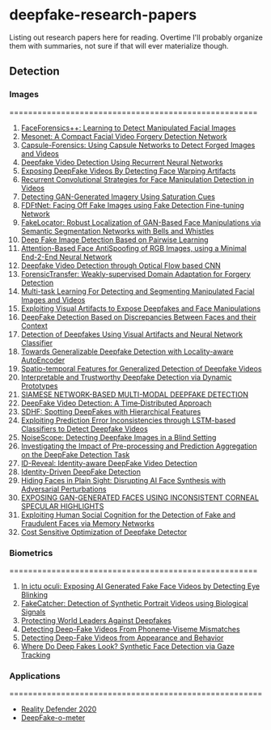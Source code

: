 # deepfake-research-papers
Listing out research papers here for reading. Overtime I'll probably organize them with summaries, not sure if that will ever materialize though.

## Detection

### Images
=====================================================
1. [FaceForensics++: Learning to Detect Manipulated Facial Images](https://arxiv.org/pdf/1901.08971.pdf)
2. [Mesonet: A Compact Facial Video Forgery Detection Network](https://ieeexplore.ieee.org/stamp/stamp.jsp?arnumber=8630761)
3. [Capsule-Forensics: Using Capsule Networks to Detect Forged Images and Videos](https://ieeexplore.ieee.org/stamp/stamp.jsp?arnumber=8682602)
4. [Deepfake Video Detection Using Recurrent Neural Networks](https://engineering.purdue.edu/~dgueraco/content/deepfake.pdf)
5. [Exposing DeepFake Videos By Detecting Face Warping Artifacts](https://arxiv.org/abs/1811.00656)
6. [Recurrent Convolutional Strategies
for Face Manipulation Detection in Videos](http://openaccess.thecvf.com/content_CVPRW_2019/papers/Media%20Forensics/Sabir_Recurrent_Convolutional_Strategies_for_Face_Manipulation_Detection_in_Videos_CVPRW_2019_paper.pdf)
7. [Detecting GAN-Generated Imagery Using Saturation Cues](https://ieeexplore.ieee.org/document/8803661)
8. [FDFtNet: Facing Off Fake Images using Fake Detection Fine-tuning Network](https://arxiv.org/abs/2001.01265)
9. [FakeLocator: Robust Localization of GAN-Based Face Manipulations via Semantic Segmentation Networks with Bells and Whistles](https://arxiv.org/abs/2001.09598)
10. [Deep Fake Image Detection Based on Pairwise Learning](https://www.mdpi.com/2076-3417/10/1/370)
11. [Attention-Based Face AntiSpoofing of RGB Images, using a Minimal End-2-End Neural Network
](https://arxiv.org/abs/1912.08870)
12. [Deepfake Video Detection through Optical Flow based CNN](http://openaccess.thecvf.com/content_ICCVW_2019/papers/HBU/Amerini_Deepfake_Video_Detection_through_Optical_Flow_Based_CNN_ICCVW_2019_paper.pdf)
13. [ForensicTransfer: Weakly-supervised Domain Adaptation for Forgery Detection](https://arxiv.org/pdf/1812.02510.pdf)
14. [Multi-task Learning For Detecting and Segmenting Manipulated Facial Images and Videos](https://arxiv.org/pdf/1906.06876.pdf)
15. [Exploiting Visual Artifacts to Expose Deepfakes and Face Manipulations](https://ieeexplore.ieee.org/abstract/document/8638330?casa_token=yLp8UugRYJcAAAAA:cJfBNfLQbDFslre0Vmj9voQ970UzFdl__CJ95LTC6EaV2_8u-YISb_VUK31Xke_Fh0jPwB8uiw)
16. [DeepFake Detection Based on Discrepancies
Between Faces and their Context](file:///C:/Users/sania/Downloads/IJCB_2020.pdf)
17. [Detection of Deepfakes Using Visual Artifacts and Neural Network Classifier](https://link.springer.com/chapter/10.1007/978-981-15-4692-1_31)
18. [Towards Generalizable Deepfake Detection with Locality-aware AutoEncoder](https://dl.acm.org/doi/abs/10.1145/3340531.3411892)
19. [Spatio-temporal Features for Generalized Detection of Deepfake Videos](https://arxiv.org/pdf/2010.11844.pdf)
20. [Interpretable and Trustworthy Deepfake Detection via Dynamic Prototypes]()
22. [SIAMESE NETWORK-BASED MULTI-MODAL DEEPFAKE DETECTION]()
23. [DeepFake Video Detection: A Time‑Distributed Approach]()
24. [SDHF: Spotting DeepFakes with Hierarchical Features]()
25. [Exploiting Prediction Error Inconsistencies through LSTM-based Classifiers to Detect Deepfake Videos]()
26. [NoiseScope: Detecting Deepfake Images in a Blind Setting]()
27. [Investigating the Impact of Pre-processing and Prediction Aggregation on
the DeepFake Detection Task]()
28. [ID-Reveal: Identity-aware DeepFake Video Detection]()
29. [Identity-Driven DeepFake Detection]()
30. [Hiding Faces in Plain Sight: Disrupting AI Face Synthesis with Adversarial Perturbations]()
31. [EXPOSING GAN-GENERATED FACES USING INCONSISTENT CORNEAL SPECULAR HIGHLIGHTS]()
32. [Exploiting Human Social Cognition for the Detection of Fake and Fraudulent Faces via Memory Networks]()
33. [Cost Sensitive Optimization of Deepfake Detector]()

### Biometrics
=====================================================
1. [In ictu oculi: Exposing AI Generated Fake Face Videos by Detecting Eye Blinking](https://arxiv.org/pdf/1806.02877.pdf&xid=17259,15700023,15700124,15700149,15700168,15700173,15700186,15700190,15700201.pdf)
2. [FakeCatcher: Detection of Synthetic Portrait Videos using Biological Signals](https://arxiv.org/pdf/1901.02212.pdf)
3. [Protecting World Leaders Against Deepfakes](http://openaccess.thecvf.com/content_CVPRW_2019/papers/Media%20Forensics/Agarwal_Protecting_World_Leaders_Against_Deep_Fakes_CVPRW_2019_paper.pdf)
4. [Detecting Deep-Fake Videos From Phoneme-Viseme Mismatches](https://openaccess.thecvf.com/content_CVPRW_2020/html/w39/Agarwal_Detecting_Deep-Fake_Videos_From_Phoneme-Viseme_Mismatches_CVPRW_2020_paper.html)
5. [Detecting Deep-Fake Videos from Appearance and Behavior](https://arxiv.org/abs/2004.14491)
6. [Where Do Deep Fakes Look? Synthetic Face Detection via Gaze Tracking
](https://arxiv.org/pdf/2101.01165.pdf)

### Applications
======================================================

- [Reality Defender 2020](https://rd2020.org/)
- [DeepFake-o-meter](http://zinc.cse.buffalo.edu/ubmdfl/deep-o-meter/)
